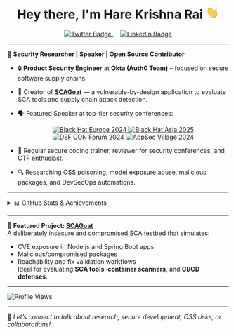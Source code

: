 <h1 align="center">Hey there, I'm Hare Krishna Rai <img src="https://raw.githubusercontent.com/harekrishnarai/harekrishnarai/master/wave.gif" width="30px"></h1>

<p align="center">
  <a href="https://x.com/harekrishna_rai">
    <img src="https://img.shields.io/badge/-@harekrishna_rai-000?style=flat-square&labelColor=000&logo=x&logoColor=white" alt="Twitter Badge"/>
  </a>
  &nbsp;&nbsp;&nbsp;
  <a href="https://www.linkedin.com/in/harekrishnarai/">
    <img src="https://img.shields.io/badge/-Hare%20Krishna%20Rai-blue?style=flat-square&labelColor=000&logo=linkedin&logoColor=white&cache_bust=1" alt="LinkedIn Badge"/>
  </a>
</p>

---

🎯 **Security Researcher | Speaker | Open Source Contributor**

- 🔒 **Product Security Engineer** at **Okta (Auth0 Team)** – focused on secure software supply chains.
- 🧠 Creator of [**SCAGoat**](https://github.com/harekrishnarai/Damn-vulnerable-sca) — a vulnerable-by-design application to evaluate SCA tools and supply chain attack detection.
- 🗣️ Featured Speaker at top-tier security conferences:
  
  <p align="center">
    <a href="https://www.blackhat.com/eu-24/arsenal/schedule/index.html#scagoat---exploiting-damn-vulnerable-sca-application-42139">
      <img src="https://img.shields.io/badge/-BlackHat%20Europe%202024-black?style=for-the-badge&logo=blackhat&logoColor=white" alt="Black Hat Europe 2024"/>
    </a>
    <a href="https://www.blackhat.com/asia-25/arsenal/schedule/index.html#scagoat---exploiting-damn-vulnerable-and-compromised-sca-application-43960">
      <img src="https://img.shields.io/badge/-BlackHat%20Asia%202025-black?style=for-the-badge&logo=blackhat&logoColor=white" alt="Black Hat Asia 2025"/>
    </a>
    <a href="https://forum.defcon.org/node/249617">
      <img src="https://img.shields.io/badge/-DEF%20CON%202024-000000?style=for-the-badge&logo=probot&logoColor=white" alt="DEF CON Forum 2024"/>
    </a>
    <a href="https://www.appsecvillage.com/events/dc-2024/arsenal-scagoat-661284">
      <img src="https://img.shields.io/badge/-AppSec%20Village%202024-blueviolet?style=for-the-badge" alt="AppSec Village 2024"/>
    </a>
  </p>

- 🧰 Regular secure coding trainer, reviewer for security conferences, and CTF enthusiast.
- 🔍 Researching OSS poisoning, model exposure abuse, malicious packages, and DevSecOps automations.

---

<details>
<summary>📊 GitHub Stats & Achievements</summary>
<br/>

<p align="center">
  <img src="https://github-readme-streak-stats.herokuapp.com/?user=harekrishnarai&theme=vue-dark&hide_border=false" alt="Streak Stats"/>
  <br/>
  <img src="https://github-readme-stats.vercel.app/api/top-langs/?username=harekrishnarai&theme=vue-dark&hide_border=false&layout=compact" alt="Top Languages"/>
  <br/><br/>
  <img src="https://github-profile-trophy.vercel.app/?username=harekrishnarai&theme=gitdimmed&no-frame=true&no-bg=true&margin-w=4" alt="GitHub Trophies"/>
</p>

</details>

---

📌 **Featured Project: [SCAGoat](https://github.com/harekrishnarai/Damn-vulnerable-sca)**  
A deliberately insecure and compromised SCA testbed that simulates:
- CVE exposure in Node.js and Spring Boot apps
- Malicious/compromised packages
- Reachability and fix validation workflows  
Ideal for evaluating **SCA tools**, **container scanners**, and **CI/CD defenses**.

---

<p align="left">
  <img src="https://komarev.com/ghpvc/?username=harekrishnarai&label=Profile%20views&color=0e75b6&style=flat" alt="Profile Views"/>
</p>

---

💬 *Let’s connect to talk about research, secure development, OSS risks, or collaborations!*
